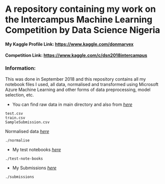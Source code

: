 # A repository containing my work on the Intercampus Machine Learning Competition by Data Science Nigeria

#### My Kaggle Profile Link: https://www.kaggle.com/donmarvex

#### Competition Link: https://www.kaggle.com/c/dsn2018intercampus


### Information:
This was done in September 2018 and this repository contains all my notebook files I used, all data, normalised and transformed using Microsoft Azure Machine Learning and other forms of data preprocessing, model selection, etc.

- You can find raw data in main directory and also from [_here_](https://www.kaggle.com/c/dsn2018intercampus/data)
```
test.csv
train.csv
SampleSubmission.csv
```

Normalised data [_here_](https://github.com/DonMarvex/intercampus-ml-comp/tree/main/normalise)
```
./normalise 
```
- My test notebooks [_here_](https://github.com/DonMarvex/intercampus-ml-comp/tree/main/test-note-books)
```
./test-note-books
```
- My Submissions [_here_](https://github.com/DonMarvex/intercampus-ml-comp/tree/main/submissions)
```
./submissions
```
